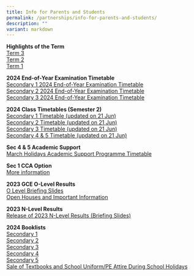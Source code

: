 ```yaml
---
title: Info for Parents and Students
permalink: /partnerships/info-for-parents-and-students/
description: ""
variant: markdown
---
```

**Highlights of the Term**<br>
[Term 3](/files/HighIights_of_Term_3_2024.pdf)<br>
[Term 2](/files/Term2_Highlights.pdf)<br>
[Term 1](/files/2024_Term_1_Parent_Letter_Annex.pdf)<br>

**2024 End-of-Year Examination Timetable**<br>
[Secondary 1 2024 End-of-Year Examination Timetable](/files/Info%20for%20Parents%20Stakeholders/Sec_1_2024_EYE_Timetable.pdf)<br>
[Secondary 2 2024 End-of-Year Examination Timetable](/files/Info%20for%20Parents%20Stakeholders/Sec_2_2024_EYE_Timetable.pdf)<br>
[Secondary 3 2024 End-of-Year Examination Timetable](/files/Info%20for%20Parents%20Stakeholders/Sec_3_2024_EYE_Timetable.pdf)

**2024 Class Timetables (Semester 2)**<br>
[Secondary 1 Timetable (updated on 21 Jun)](/files/Secondary_1_Timetable__updated_on_21_Jun_.pdf)<br>
[Secondary 2 Timetable (updated on 21 Jun)](/files/Secondary_2_Timetable__updated_on_21_Jun_.pdf)<br>
[Secondary 3 Timetable (updated on 21 Jun)](/files/Secondary_3_Timetable__updated_on_21_Jun_.pdf)<br>
[Secondary 4 &amp; 5 Timetable (updated on 21 Jun)](/files/Secondary_4___5_Timetable__updated_on_21_Jun_.pdf)

**Sec 4 &amp; 5 Academic Support**<br>
[March Holidays Academic Support Programme Timetable](/files/March_Holidays_Academic_Support_Programme.pdf)

**Sec 1 CCA Option**<br>
[More information](/for-parents-and-stakeholders/cca-option/)

**2023 GCE O-Level Results**<br>
[O Level Briefing Slides](/files/2023_O_Level_Briefing_Slides.pdf)<br>
[Open Houses and Important Information](/files/2023_O_Level_Information_on_Open_Houses.pdf)

**2023 N-Level Results**<br>
[Release of 2023 N-Level Results (Briefing Slides)](/files/2023_N_Level_Briefing_Slides.pdf)

**2024 Booklists**<br>
[Secondary 1](/files/S1_BOOKLIST__2024__pdf.pdf)<br>
[Secondary 2](/files/Info%20for%20Parents%20Stakeholders/2024%20Booklists/s2%20bv%20booklist%20%20(2024).pdf)<br>
[Secondary 3](/files/Info%20for%20Parents%20Stakeholders/2024%20Booklists/s3%20bv%20booklist%20(2024).pdf)<br>
[Secondary 4](/files/Info%20for%20Parents%20Stakeholders/2024%20Booklists/s4%20bv%20booklist%20(2024).pdf)<br>
[Secondary 5](/files/Info%20for%20Parents%20Stakeholders/2024%20Booklists/s5%20bv%20booklist%20(2024).pdf)<br>
[Sale of Textbooks and School Uniform/PE Attire During School Holidays](/files/Info%20for%20Parents%20Stakeholders/2024%20Booklists/Sale_of_Textbooks_and_School_Uniform.pdf)